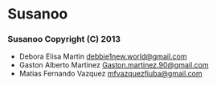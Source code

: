 Susanoo
=======

### Susanoo  Copyright (C) 2013
 - Debora Elisa Martin <debbie1new.world@gmail.com> 
 - Gaston Alberto Martinez <Gaston.martinez.90@gmail.com> 
 - Matias Fernando Vazquez <mfvazquezfiuba@gmail.com> 
